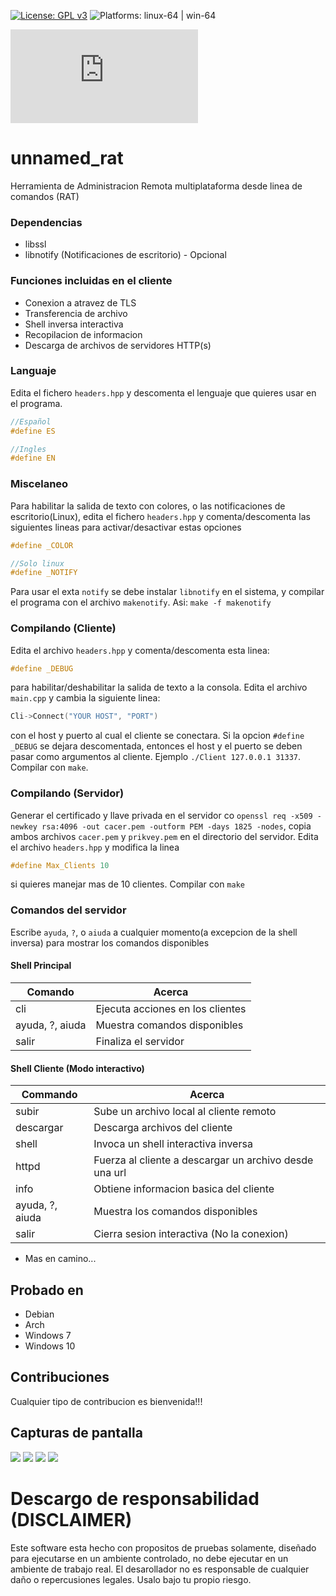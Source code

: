 [![License: GPL v3](https://img.shields.io/badge/License-GPLv3-blue.svg)](https://www.gnu.org/licenses/gpl-3.0) ![Platforms: linux-64 | win-64](https://img.shields.io/badge/platform-linux--64%20|%20win--64-success.svg)

![English Documentation](https://github.com/d3adlym1nd/unnamed_rat/blob/master/README.md)
# unnamed_rat
Herramienta de Administracion Remota multiplataforma desde linea de comandos (RAT)

### Dependencias
- libssl
- libnotify (Notificaciones de escritorio) - Opcional

### Funciones incluidas en el cliente
- Conexion a atravez de TLS
- Transferencia de archivo
- Shell inversa interactiva
- Recopilacion de informacion
- Descarga de archivos de servidores HTTP(s)

### Languaje
Edita el fichero `headers.hpp` y descomenta el lenguaje que quieres usar en el programa.
```cpp
//Español
#define ES

//Ingles
#define EN
```

### Miscelaneo
Para habilitar la salida de texto con colores, o las notificaciones de escritorio(Linux), edita el fichero `headers.hpp` y comenta/descomenta las siguientes lineas para activar/desactivar estas opciones
```cpp
#define _COLOR 

//Solo linux
#define _NOTIFY
```
Para usar el exta `notify` se debe instalar `libnotify` en el sistema, y compilar el programa con el archivo `makenotify`. Asi: `make -f makenotify`

### Compilando (Cliente)
Edita el archivo `headers.hpp` y comenta/descomenta esta linea:
```cpp
#define _DEBUG
```
para habilitar/deshabilitar la salida de texto a la consola. Edita el archivo `main.cpp` y cambia la siguiente linea:
```cpp
Cli->Connect("YOUR HOST", "PORT")
```
con el host y puerto al cual el cliente se conectara. Si la opcion `#define _DEBUG` se dejara descomentada, entonces el host y el puerto se deben pasar como argumentos al cliente. Ejemplo `./Client 127.0.0.1 31337`. Compilar con `make`.

### Compilando (Servidor)
Generar el certificado y llave privada en el servidor co `openssl req -x509 -newkey rsa:4096 -out cacer.pem -outform PEM -days 1825 -nodes`, copia ambos archivos `cacer.pem` y `prikvey.pem` en el directorio del servidor.
Edita el archivo `headers.hpp` y modifica la linea 
```cpp
#define Max_Clients 10
```
si quieres manejar mas de 10 clientes. Compilar con `make`

### Comandos del servidor
Escribe `ayuda`, `?`, o `aiuda` a cualquier momento(a excepcion de la shell inversa) para mostrar los comandos disponibles

#### Shell Principal
Comando | Acerca
------- | ------
cli | Ejecuta acciones en los clientes
ayuda, ?, aiuda | Muestra comandos disponibles
salir | Finaliza el servidor

#### Shell Cliente (Modo interactivo)
Commando | Acerca
-------- | ------
subir | Sube un archivo local al cliente remoto
descargar | Descarga archivos del cliente
shell | Invoca un shell interactiva inversa
httpd | Fuerza al cliente a descargar un archivo desde una url
info | Obtiene informacion basica del cliente
ayuda, ?, aiuda | Muestra los comandos disponibles
salir | Cierra sesion interactiva (No la conexion)
- Mas en camino...

## Probado en
- Debian
- Arch
- Windows 7
- Windows 10

## Contribuciones
Cualquier tipo de contribucion es bienvenida!!!

## Capturas de pantalla
![](https://i.imgur.com/p04wBN1.jpg)
![](https://i.imgur.com/NF7cQUC.jpg)
![](https://i.imgur.com/7Q4yjxh.jpg)
![](https://i.imgur.com/TNRV7kh.jpg)
# Descargo de responsabilidad (DISCLAIMER)
Este software esta hecho con propositos de pruebas solamente, diseñado para ejecutarse en un ambiente controlado, no debe ejecutar en un ambiente de trabajo real. El desarollador no es responsable de cualquier daño o repercusiones legales. Usalo bajo tu propio riesgo.

